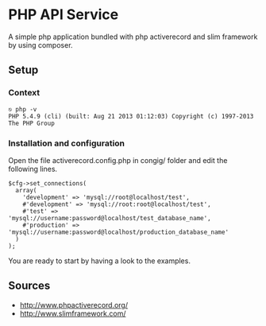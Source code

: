 # PHP API Service

A simple php application bundled with php activerecord and slim framework by using composer. 

## Setup

### Context

```shell
⎋ php -v
PHP 5.4.9 (cli) (built: Aug 21 2013 01:12:03) Copyright (c) 1997-2013 The PHP Group
```

### Installation and configuration

Open the file activerecord.config.php in congig/ folder and edit the following lines.
```shell
$cfg->set_connections(
  array(
    'development' => 'mysql://root@localhost/test',
    #'development' => 'mysql://root:root@localhost/test',
    #'test' => 'mysql://username:password@localhost/test_database_name',
    #'production' => 'mysql://username:password@localhost/production_database_name'
  )
);
```
You are ready to start by having a look to the examples.

## Sources

* http://www.phpactiverecord.org/
* http://www.slimframework.com/
